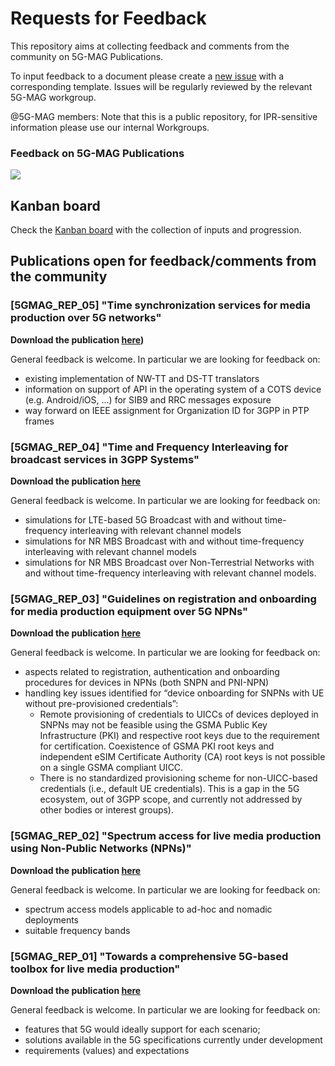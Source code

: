 # Requests for Feedback
This repository aims at collecting feedback and comments from the community on 5G-MAG Publications.

To input feedback to a document please create a [new issue](https://github.com/5G-MAG/Requests-for-Feedback/issues/new/choose) with a corresponding template. Issues will be regularly reviewed by the relevant 5G-MAG workgroup.

@5G-MAG members: Note that this is a public repository, for IPR-sensitive information please use our internal Workgroups.

### Feedback on 5G-MAG Publications
![](https://static.wixstatic.com/media/7898a9_ec064220810341528a57a1c11ed659ae~mv2.png/v1/fill/w_937,h_424,al_c,q_90,enc_auto/Loop3.png)

## Kanban board
Check the [Kanban board](https://github.com/orgs/5G-MAG/projects/26/views/1) with the collection of inputs and progression.

## Publications open for feedback/comments from the community

### **[5GMAG_REP_05]** "Time synchronization services for media production over 5G networks"
**Download the publication [here](https://www.5g-mag.com/post/time-synchronization-services-for-media-production-over-5g-networks))**

General feedback is welcome. In particular we are looking for feedback on:
- existing implementation of NW-TT and DS-TT translators
- information on support of API in the operating system of a COTS device (e.g. Android/iOS, ...) for SIB9 and RRC messages exposure
- way forward on IEEE assignment for Organization ID for 3GPP in PTP frames

### **[5GMAG_REP_04]** "Time and Frequency Interleaving for broadcast services in 3GPP Systems"
**Download the publication [here](https://www.5g-mag.com/post/time-and-frequency-interleaving-for-broadcast-services-in-3gpp-systems)**

General feedback is welcome. In particular we are looking for feedback on:
- simulations for LTE-based 5G Broadcast with and without time-frequency interleaving with relevant channel models
- simulations for NR MBS Broadcast with and without time-frequency interleaving with relevant channel models
- simulations for NR MBS Broadcast over Non-Terrestrial Networks with and without time-frequency interleaving with relevant channel models.

### **[5GMAG_REP_03]** "Guidelines on registration and onboarding for media production equipment over 5G NPNs"
**Download the publication [here](https://www.5g-mag.com/post/guidelines-on-registration-and-onboarding-for-media-production-equipment-over-5gnpns)**

General feedback is welcome. In particular we are looking for feedback on:
- aspects related to registration, authentication and onboarding procedures for devices in NPNs (both SNPN and PNI-NPN)
- handling key issues identified for “device onboarding for SNPNs with UE without pre-provisioned credentials”:
  - Remote provisioning of credentials to UICCs of devices deployed in SNPNs may not be feasible using the GSMA Public Key Infrastructure (PKI) and respective root keys due to the requirement for certification. Coexistence of GSMA PKI root keys and independent eSIM Certificate Authority (CA) root keys is not possible on a single GSMA compliant UICC.
  - There is no standardized provisioning scheme for non-UICC-based credentials (i.e., default UE credentials). This is a gap in the 5G ecosystem, out of 3GPP scope, and currently not addressed by other bodies or interest groups).

### **[5GMAG_REP_02]** "Spectrum access for live media production using Non-Public Networks (NPNs)"
**Download the publication [here](https://www.5g-mag.com/post/spectrum-access-for-live-media-production-using-non-public-networks)**

General feedback is welcome. In particular we are looking for feedback on:
- spectrum access models applicable to ad-hoc and nomadic deployments
- suitable frequency bands

### **[5GMAG_REP_01]** "Towards a comprehensive 5G-based toolbox for live media production"
**Download the publication [here](https://www.5g-mag.com/post/towards-a-comprehensive-5g-based-toolbox-for-live-media-production)**

General feedback is welcome. In particular we are looking for feedback on:
- features that 5G would ideally support for each scenario;
- solutions available in the 5G specifications currently under development
- requirements (values) and expectations
